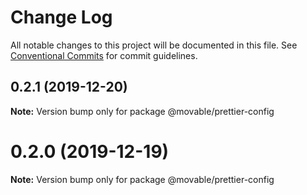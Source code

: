 # Change Log

All notable changes to this project will be documented in this file.
See [Conventional Commits](https://conventionalcommits.org) for commit guidelines.

## 0.2.1 (2019-12-20)

**Note:** Version bump only for package @movable/prettier-config

# 0.2.0 (2019-12-19)

**Note:** Version bump only for package @movable/prettier-config
